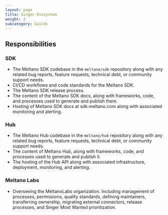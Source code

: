 ```yaml
---
layout: page
title: Singer Ecosystem
weight: 2
subcategory: Guilds
---
```


## Responsibilities


### SDK

- The Meltano SDK codebase in the `meltano/sdk` repository along with any related bug reports, feature requests, technical debt, or community support needs.
- CI/CD workflows and code standards for the Meltano SDK.
- The Meltano SDK release process.
- The content of the Meltano SDK docs, along with frameworks, code, and processes used to generate and publish them.
- Hosting of Meltano SDK docs at sdk.meltano.com along with associated monitoring and alerting.

### Hub

- The Meltano Hub codebase in the `meltano/hub` repository along with any related bug reports, feature requests, technical debt, or community support needs.
- The content of Meltano Hub, along with frameworks, code, and processes used to generate and publish it.
- The hosting of the Hub API along with associated infrastructure, deployment, monitoring, and alerting.

### Meltano Labs

- Overseeing the MeltanoLabs organization. Including management of processes, permissions, quality standards, defining maintainers, transferring ownership, migrating external connectors, release processes, and Singer Most Wanted prioritization.
